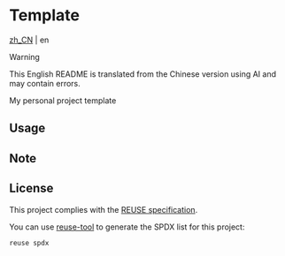 <!--
SPDX-FileCopyrightText: 2025 Chen Linxuan <me@black-desk.cn>

SPDX-License-Identifier: MIT
-->

# Template

[zh_CN](README.zh_CN.md) | en

> [!WARNING]
> This English README is translated from the Chinese version
> using AI and may contain errors.

My personal project template

## Usage

<!-- TODO -->

## Note

<!-- TODO -->

## License

This project complies with the [REUSE specification](https://reuse.software/spec-3.3/).

You can use [reuse-tool](https://github.com/fsfe/reuse-tool) to generate the SPDX list for this project:

```bash
reuse spdx
```
